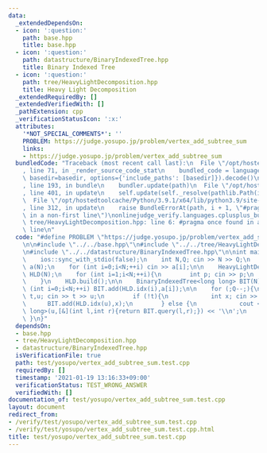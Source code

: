 ```yaml
---
data:
  _extendedDependsOn:
  - icon: ':question:'
    path: base.hpp
    title: base.hpp
  - icon: ':question:'
    path: datastructure/BinaryIndexedTree.hpp
    title: Binary Indexed Tree
  - icon: ':question:'
    path: tree/HeavyLightDecomposition.hpp
    title: Heavy Light Decomposition
  _extendedRequiredBy: []
  _extendedVerifiedWith: []
  _pathExtension: cpp
  _verificationStatusIcon: ':x:'
  attributes:
    '*NOT_SPECIAL_COMMENTS*': ''
    PROBLEM: https://judge.yosupo.jp/problem/vertex_add_subtree_sum
    links:
    - https://judge.yosupo.jp/problem/vertex_add_subtree_sum
  bundledCode: "Traceback (most recent call last):\n  File \"/opt/hostedtoolcache/Python/3.9.1/x64/lib/python3.9/site-packages/onlinejudge_verify/documentation/build.py\"\
    , line 71, in _render_source_code_stat\n    bundled_code = language.bundle(stat.path,\
    \ basedir=basedir, options={'include_paths': [basedir]}).decode()\n  File \"/opt/hostedtoolcache/Python/3.9.1/x64/lib/python3.9/site-packages/onlinejudge_verify/languages/cplusplus.py\"\
    , line 193, in bundle\n    bundler.update(path)\n  File \"/opt/hostedtoolcache/Python/3.9.1/x64/lib/python3.9/site-packages/onlinejudge_verify/languages/cplusplus_bundle.py\"\
    , line 401, in update\n    self.update(self._resolve(pathlib.Path(included), included_from=path))\n\
    \  File \"/opt/hostedtoolcache/Python/3.9.1/x64/lib/python3.9/site-packages/onlinejudge_verify/languages/cplusplus_bundle.py\"\
    , line 312, in update\n    raise BundleErrorAt(path, i + 1, \"#pragma once found\
    \ in a non-first line\")\nonlinejudge_verify.languages.cplusplus_bundle.BundleErrorAt:\
    \ tree/HeavyLightDecomposition.hpp: line 6: #pragma once found in a non-first\
    \ line\n"
  code: "#define PROBLEM \"https://judge.yosupo.jp/problem/vertex_add_subtree_sum\"\
    \n\n#include \"../../base.hpp\"\n#include \"../../tree/HeavyLightDecomposition.hpp\"\
    \n#include \"../../datastructure/BinaryIndexedTree.hpp\"\n\nint main(){\n    cin.tie(0);\n\
    \    ios::sync_with_stdio(false);\n    int N,Q; cin >> N >> Q;\n    vector<int>\
    \ a(N);\n    for (int i=0;i<N;++i) cin >> a[i];\n\n    HeavyLightDecomposition\
    \ HLD(N);\n    for (int i=1;i<N;++i){\n        int p; cin >> p;\n        HLD.add_edge(p,i);\n\
    \    }\n    HLD.build();\n\n    BinaryIndexedTree<long long> BIT(N);\n    for\
    \ (int i=0;i<N;++i) BIT.add(HLD.idx(i),a[i]);\n\n    for (;Q--;){\n        int\
    \ t,u; cin >> t >> u;\n        if (!t){\n            int x; cin >> x;\n      \
    \      BIT.add(HLD.idx(u),x);\n        } else {\n            cout << HLD.query_sub<long\
    \ long>(u,[&](int l,int r){return BIT.query(l,r);}) << '\\n';\n        }\n   \
    \ }\n}"
  dependsOn:
  - base.hpp
  - tree/HeavyLightDecomposition.hpp
  - datastructure/BinaryIndexedTree.hpp
  isVerificationFile: true
  path: test/yosupo/vertex_add_subtree_sum.test.cpp
  requiredBy: []
  timestamp: '2021-01-19 13:16:33+09:00'
  verificationStatus: TEST_WRONG_ANSWER
  verifiedWith: []
documentation_of: test/yosupo/vertex_add_subtree_sum.test.cpp
layout: document
redirect_from:
- /verify/test/yosupo/vertex_add_subtree_sum.test.cpp
- /verify/test/yosupo/vertex_add_subtree_sum.test.cpp.html
title: test/yosupo/vertex_add_subtree_sum.test.cpp
---
```

